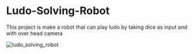 # Ludo-Solving-Robot

This project is make a robot that can play ludo by taking dice as input and with over head camera

![ludo_solving_robot](https://user-images.githubusercontent.com/39412350/66274455-91ca3080-e89c-11e9-9e3b-90ed40e78cca.jpeg)
